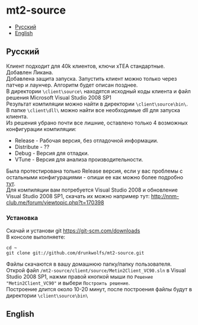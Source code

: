 # mt2-source
* [Русский](https://github.com/drunkwolfs/mt2-source#Русский)<br />
* [English](https://github.com/drunkwolfs/mt2-source#English)<br />

## Русский
Клиент подходит для 40k клиентов, ключи xTEA стандартные.<br />
Добавлен Ликана.<br />
Добавлена защита запуска. Запустить клиент можно только через патчер и лаунчер. Алгоритм будет описан позднее.<br />
В директории `\client\source\` находятся исходный коды клиента и файл решения Microsoft Visual Studio 2008 SP1<br />
Результат компиляции можно найти в директории `\client\source\bin\`.<br />
В папке `\client\dll\` можно найти все необходимые dll для запуска клиента.<br />
Из решения убрано почти все лишние, оставлено только 4 возможных конфигурации компиляции:
* Release - Рабочая версия, без отладочной информации.
* Distribute - ??
* Debug - Версия для отладки.
* VTune - Версия для анализа производительности.

Была протестирована только Release версия, если у вас проблемы с остальными конфигурациями - опиши ее как можно более подробно [тут](https://github.com/drunkwolfs/mt2-source/issues).<br />
Для компиляции вам потребуется Visual Studio 2008 и обновление Visual Studio 2008 SP1, скачать их можно например тут: http://nnm-club.me/forum/viewtopic.php?t=170398 
### Установка
Скачай и установи git https://git-scm.com/downloads<br />
В консоле выполняете:<br />
```
cd ~
git clone git://github.com/drunkwolfs/mt2-source.git
```
Файлы скачаются в вашу домашнюю папку/папку пользователя.<br />
Открой файл `/mt2-source/client/source/Metin2Client_VC90.sln` в Visual Studio 2008 SP1, нажми правой кнопкой мыши по `Решение "Metin2Client_VC90"` и выбери `Построить решение`.<br />
Построение длится около 10-20 минут, после построения файлы будут в директории `\client\source\bin\`

## English
